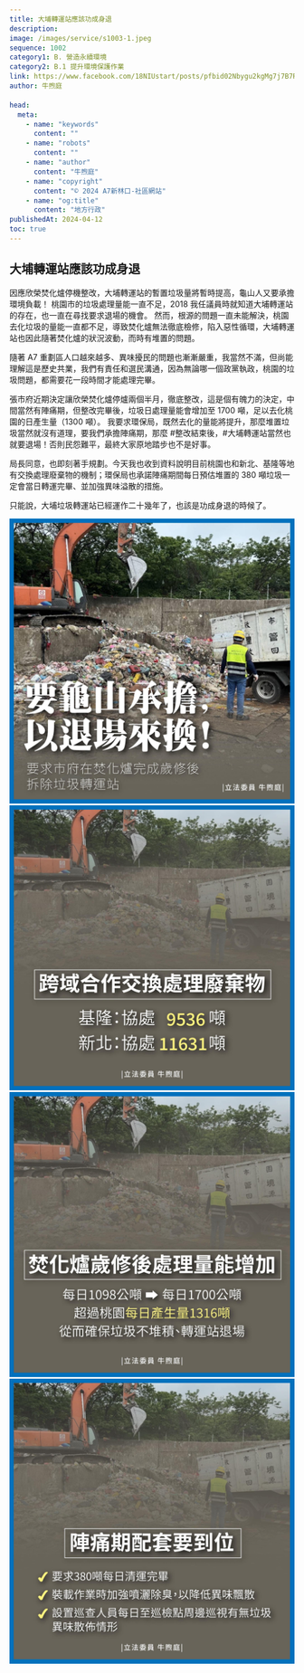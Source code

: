 ```yaml
---
title: 大埔轉運站應該功成身退
description:
image: /images/service/s1003-1.jpeg
sequence: 1002
category1: B. 營造永續環境
category2: B.1 提升環境保護作業
link: https://www.facebook.com/18NIUstart/posts/pfbid02Nbygu2kgMg7j7B7RguCjfXFf5QEYtpSVsXQ7KmAFUEaADow3gVVNSNQVhQYiPfACl
author: 牛煦庭

head:
  meta:
    - name: "keywords"
      content: ""
    - name: "robots"
      content: ""
    - name: "author"
      content: "牛煦庭"
    - name: "copyright"
      content: "© 2024 A7新林口-社區網站"
    - name: "og:title"
      content: "地方行政"
publishedAt: 2024-04-12
toc: true
---
```


## 大埔轉運站應該功成身退

因應欣榮焚化爐停機整改，大埔轉運站的暫置垃圾量將暫時提高，龜山人又要承擔環境負載！
桃園市的垃圾處理量能一直不足，2018 我任議員時就知道大埔轉運站的存在，也一直在尋找要求退場的機會。
然而，根源的問題一直未能解決，桃園去化垃圾的量能一直都不足，導致焚化爐無法徹底檢修，陷入惡性循環，大埔轉運站也因此隨著焚化爐的狀況波動，而時有堆置的問題。

隨著 A7 重劃區人口越來越多、異味擾民的問題也漸漸嚴重，我當然不滿，但尚能理解這是歷史共業，我們有責任和選民溝通，因為無論哪一個政黨執政，桃園的垃圾問題，都需要花一段時間才能處理完畢。

張市府近期決定讓欣榮焚化爐停爐兩個半月，徹底整改，這是個有魄力的決定，中間當然有陣痛期，但整改完畢後，垃圾日處理量能會增加至 1700 噸，足以去化桃園的日產生量（1300 噸）。
我要求環保局，既然去化的量能將提升，那麼堆置垃圾當然就沒有道理，要我們承擔陣痛期，那麼 #整改結束後，#大埔轉運站當然也就要退場！否則民怨難平，最終大家原地踏步也不是好事。

局長同意，也即刻著手規劃。今天我也收到資料說明目前桃園也和新北、基隆等地有交換處理廢棄物的機制；環保局也承諾陣痛期間每日預估堆置的 380 噸垃圾一定會當日轉運完畢、並加強異味溢散的措施。

只能說，大埔垃圾轉運站已經運作二十幾年了，也該是功成身退的時候了。

![s1004-1.jpeg](/images/service/s1004-1.jpeg)
![s1004-2.jpeg](/images/service/s1004-2.jpeg)
![s1004-3.jpeg](/images/service/s1004-3.jpeg)
![s1004-4.jpeg](/images/service/s1004-4.jpeg)
